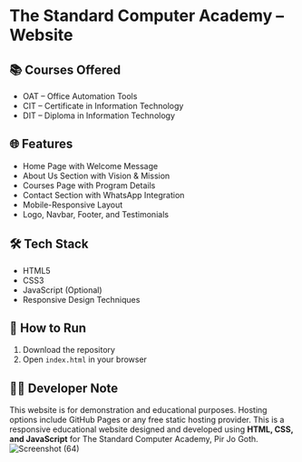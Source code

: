 
# The Standard Computer Academy – Website

## 📚 Courses Offered

- OAT – Office Automation Tools  
- CIT – Certificate in Information Technology  
- DIT – Diploma in Information Technology

## 🌐 Features

- Home Page with Welcome Message
- About Us Section with Vision & Mission
- Courses Page with Program Details
- Contact Section with WhatsApp Integration
- Mobile-Responsive Layout
- Logo, Navbar, Footer, and Testimonials

## 🛠️ Tech Stack

- HTML5
- CSS3
- JavaScript (Optional)
- Responsive Design Techniques

## 📁 How to Run

1. Download the repository
2. Open `index.html` in your browser

## 🧑‍💻 Developer Note

This website is for demonstration and educational purposes. Hosting options include GitHub Pages or any free static hosting provider.
This is a responsive educational website designed and developed using **HTML, CSS, and JavaScript** for The Standard Computer Academy, Pir Jo Goth.![Screenshot (64)](https://github.com/user-attachments/assets/1070eb08-0456-4cfe-bca1-b77768ba3ba5)

